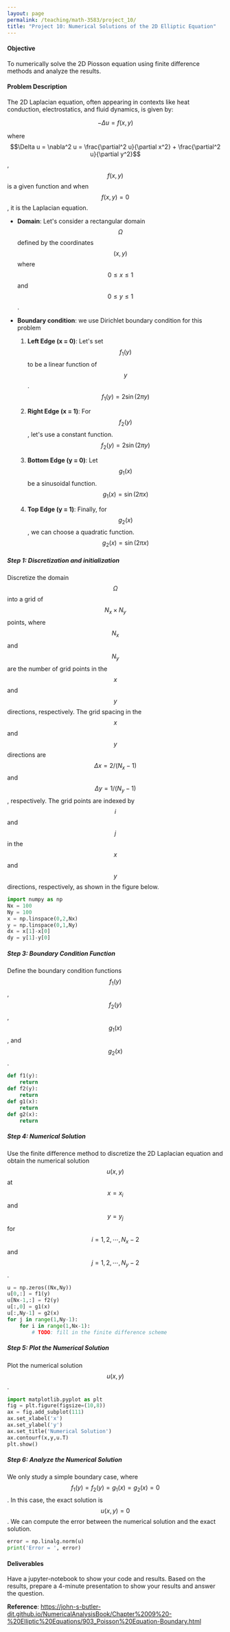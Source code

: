 ```yaml
---
layout: page
permalink: /teaching/math-3583/project_10/
title: "Project 10: Numerical Solutions of the 2D Elliptic Equation"
---
```

#### Objective
To numerically solve the 2D Piosson equation using finite difference methods and analyze the results.

#### Problem Description
The 2D Laplacian equation, often appearing in contexts like heat conduction, electrostatics, and fluid dynamics, is given by:

$$
-\Delta u = f(x,y)
$$

where $$\Delta u = \nabla^2 u = \frac{\partial^2 u}{\partial x^2} + \frac{\partial^2 u}{\partial y^2}$$, $$f(x,y)$$ is a given function and when $$f(x,y) = 0$$, it is the Laplacian equation.

- **Domain**: Let's consider a rectangular domain $$\Omega$$ defined by the coordinates $$(x, y)$$ where $$0 \le x \le 1$$ and $$0\le y \le 1$$.

- **Boundary condition**: we use Dirichlet boundary condition for this problem
    1. **Left Edge (x = 0)**: Let's set $$ f_1(y) $$ to be a linear function of $$ y $$.
       $$ f_1(y) = 2\sin(2\pi y) $$
    
    2. **Right Edge (x = 1)**: For $$ f_2(y) $$, let's use a constant function.
       $$ f_2(y) = 2\sin(2\pi y) $$
    
    3. **Bottom Edge (y = 0)**: Let $$ g_1(x) $$ be a sinusoidal function.
       $$ g_1(x) = \sin(2\pi x) $$
    
    4. **Top Edge (y = 1)**: Finally, for $$ g_2(x) $$, we can choose a quadratic function.
       $$ g_2(x) = \sin(2\pi x) $$

##### Step 1: Discretization and initialization
Discretize the domain $$\Omega$$ into a grid of $$N_x \times N_y$$ points, where $$N_x$$ and $$N_y$$ are the number of grid points in the $$x$$ and $$y$$ directions, respectively. The grid spacing in the $$x$$ and $$y$$ directions are $$\Delta x = 2/(N_x-1)$$ and $$\Delta y = 1/(N_y-1)$$, respectively. The grid points are indexed by $$i$$ and $$j$$ in the $$x$$ and $$y$$ directions, respectively, as shown in the figure below.
```python
import numpy as np
Nx = 100
Ny = 100
x = np.linspace(0,2,Nx)
y = np.linspace(0,1,Ny)
dx = x[1]-x[0]
dy = y[1]-y[0]
```

##### Step 3: Boundary Condition Function
Define the boundary condition functions $$f_1(y)$$, $$f_2(y)$$, $$g_1(x)$$, and $$g_2(x)$$.
```python
def f1(y):
    return 
def f2(y):
    return 
def g1(x):
    return 
def g2(x):
    return 
```

##### Step 4: Numerical Solution
Use the finite difference method to discretize the 2D Laplacian equation and obtain the numerical solution $$u(x,y)$$ at $$x=x_i$$ and $$y=y_j$$ for $$i=1,2,\cdots,N_x-2$$ and $$j=1,2,\cdots,N_y-2$$.
```python
u = np.zeros((Nx,Ny))
u[0,:] = f1(y)
u[Nx-1,:] = f2(y)
u[:,0] = g1(x)
u[:,Ny-1] = g2(x)
for j in range(1,Ny-1):
    for i in range(1,Nx-1):
        # TODO: fill in the finite difference scheme
```

##### Step 5: Plot the Numerical Solution
Plot the numerical solution $$u(x,y)$$.
```python
import matplotlib.pyplot as plt
fig = plt.figure(figsize=(10,8))
ax = fig.add_subplot(111)
ax.set_xlabel('x')
ax.set_ylabel('y')
ax.set_title('Numerical Solution')
ax.contourf(x,y,u.T)
plt.show()
```

##### Step 6: Analyze the Numerical Solution
We only study a simple boundary case, where $$f_1(y) = f_2(y) = g_1(x) = g_2(x) = 0$$. In this case, the exact solution is $$u(x,y) = 0$$. We can compute the error between the numerical solution and the exact solution.
```python
error = np.linalg.norm(u)
print('Error = ', error)
```

#### Deliverables
Have a jupyter-notebook to show your code and results.
Based on the results, prepare a 4-minute presentation to show your results and answer the question.

**Reference**: https://john-s-butler-dit.github.io/NumericalAnalysisBook/Chapter%2009%20-%20Elliptic%20Equations/903_Poisson%20Equation-Boundary.html
